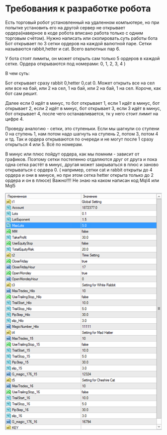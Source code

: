 # Требования к разработке робота

Есть торговый робот установленный на удаленном компьютере, но при попытке установить его на другой сервер не открывает ордера(наверное в коде робота вписано работа только с одним торговым счётом). Нужно написать или скопировать.суть работы бота Бот открывает по 3 сетки ордеров на каждой валютной паре. Сетки называются rabbit,hetter и cat. Всего валютных пар 6.
 

У бота стоят лимиты, он может открыть сам только 5 ордеров в каждой сетке. Ордера открываются под номерами: 0, 1, 2, 3, 4 ) 

 В чем суть: 

Бот открывает сразу rabbit 0,hetter 0,cat 0. Может открыть все на сел или все на бай, или 2 на сел, 1 на бай, или 2 на бай, 1 на сел. Короче, как бот сам решит. 

 

Далее если 0 идёт в минус, то бот открывает 1, если 1 идёт в минус, бот открывает 2, если 2 идёт в минус, бот открывает 3, если 3 идёт в минус, бот открывает 4, после чего останавливается, тк у него стоит лимит на цифре 4.

 

Проведу аналогию - сетки, это ступеньки. Если мы шагнули со ступени 0 на ступень 1, нам потом надо шагнуть на ступень 2, потом 3, потом 4 и тд. Так и ордера открываются по очереди и не могут после 1 сразу открыться 4 или 5. Всё по номерам. 

 

В минус или плюс пойдут ордера, как мы помним - зависит от графиков. Поэтому сетки постепенно отдаляются друг от друга и пока одна сетка растёт в минус, другая может закрываться в плюс и заново открываться с ордера 0. ( например, сетки  cat и  rabbit открыты до 4 ордера и они в минусе, но при этом сетка hetter открыта только до 2 ордера и он в плюсе) Важно!!!! Не знаю на каком написан код Mql4 или Mql5

![Alt text](img/0001.%20Source%20settings.png)